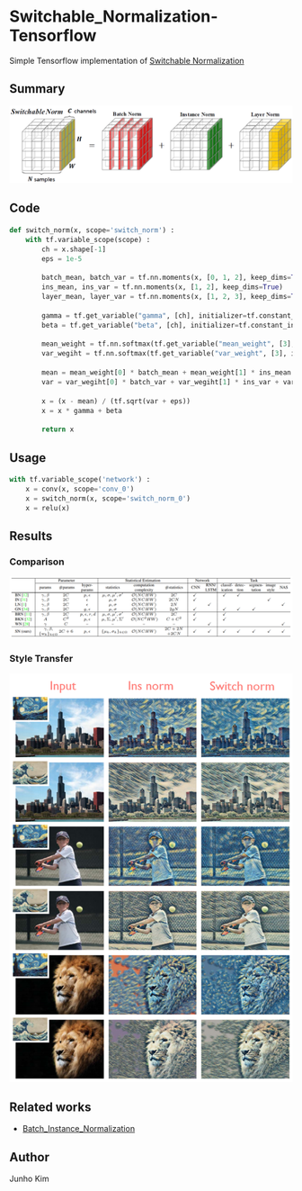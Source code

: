 # Switchable_Normalization-Tensorflow
Simple Tensorflow implementation of [Switchable Normalization](https://arxiv.org/abs/1806.10779)

## Summary
![summary](./assests/teaser.png)

## Code
```python
def switch_norm(x, scope='switch_norm') :
    with tf.variable_scope(scope) :
        ch = x.shape[-1]
        eps = 1e-5

        batch_mean, batch_var = tf.nn.moments(x, [0, 1, 2], keep_dims=True)
        ins_mean, ins_var = tf.nn.moments(x, [1, 2], keep_dims=True)
        layer_mean, layer_var = tf.nn.moments(x, [1, 2, 3], keep_dims=True)

        gamma = tf.get_variable("gamma", [ch], initializer=tf.constant_initializer(1.0))
        beta = tf.get_variable("beta", [ch], initializer=tf.constant_initializer(0.0))

        mean_weight = tf.nn.softmax(tf.get_variable("mean_weight", [3], initializer=tf.constant_initializer(1.0)))
        var_wegiht = tf.nn.softmax(tf.get_variable("var_weight", [3], initializer=tf.constant_initializer(1.0)))

        mean = mean_weight[0] * batch_mean + mean_weight[1] * ins_mean + mean_weight[2] * layer_mean
        var = var_wegiht[0] * batch_var + var_wegiht[1] * ins_var + var_wegiht[2] * layer_var

        x = (x - mean) / (tf.sqrt(var + eps))
        x = x * gamma + beta

        return x
```

## Usage
```python
with tf.variable_scope('network') :
    x = conv(x, scope='conv_0')
    x = switch_norm(x, scope='switch_norm_0')
    x = relu(x)
```

## Results
### Comparison
![compare](./assests/comparison.PNG)

### Style Transfer
![transfer](./assests/transfer.png)

## Related works
* [Batch_Instance_Normalization](https://github.com/taki0112/Batch_Instance_Normalization-Tensorflow)

## Author
Junho Kim

